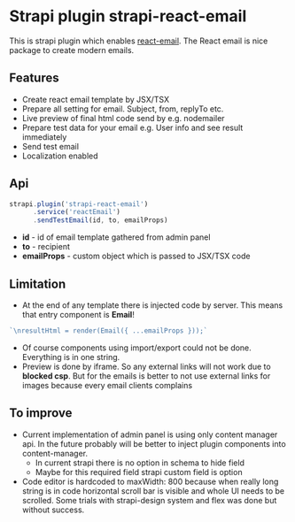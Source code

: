 # Strapi plugin strapi-react-email

This is strapi plugin which enables [react-email](https://react.email). The React email is nice 
package to create modern emails.

## Features
 - Create react email template by JSX/TSX
 - Prepare all setting for email. Subject, from, replyTo etc.
 - Live preview of final html code send by e.g. nodemailer
 - Prepare test data for your email e.g. User info and see result immediately
 - Send test email
 - Localization enabled

## Api
```typescript
strapi.plugin('strapi-react-email')
      .service('reactEmail')
      .sendTestEmail(id, to, emailProps)
```
 - **id** - id of email template gathered from admin panel
 - **to** - recipient
 - **emailProps** - custom object which is passed to JSX/TSX code

## Limitation
 - At the end of any template there is injected code by server. This means that entry component is **Email**!
```typescript
`\nresultHtml = render(Email({ ...emailProps }));`
```
 - Of course components using import/export could not be done. Everything is in one string.
 - Preview is done by iframe. So any external links will not work due to **blocked csp**. But for the emails
is better to not use external links for images because every email clients complains

## To improve
 - Current implementation of admin panel is using only content manager api. 
In the future probably will be better to inject plugin components into content-manager.
   - In current strapi there is no option in schema to hide field
   - Maybe for this required field strapi custom field is option
 - Code editor is hardcoded to maxWidth: 800 because when really long string is in code horizontal
scroll bar is visible and whole UI needs to be scrolled. Some trials with strapi-design system and flex
was done but without success.




